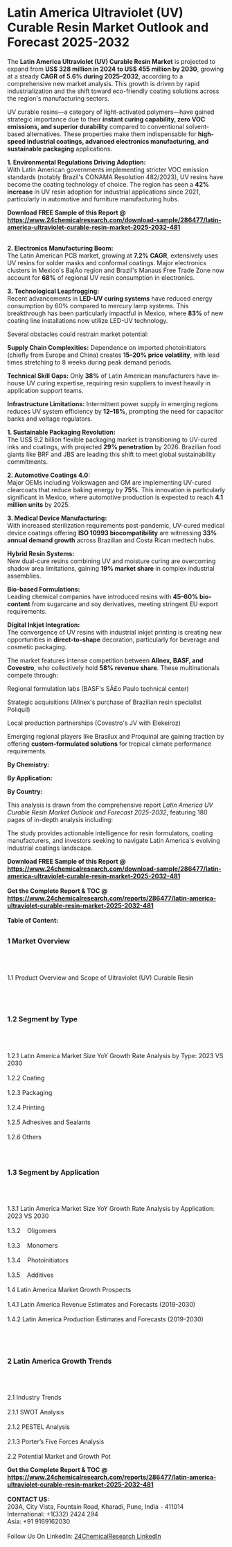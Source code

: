 <h1>Latin America Ultraviolet (UV) Curable Resin Market Outlook and Forecast 2025-2032</h1><p>The <strong>Latin America Ultraviolet (UV) Curable Resin Market</strong> is projected to expand from <strong>US$ 328 million in 2024 to US$ 455 million by 2030</strong>, growing at a steady <strong>CAGR of 5.6% during 2025–2032</strong>, according to a comprehensive new market analysis. This growth is driven by rapid industrialization and the shift toward eco-friendly coating solutions across the region's manufacturing sectors.</p><p>UV curable resins—a category of light-activated polymers—have gained strategic importance due to their <strong>instant curing capability, zero VOC emissions, and superior durability</strong> compared to conventional solvent-based alternatives. These properties make them indispensable for <strong>high-speed industrial coatings, advanced electronics manufacturing, and sustainable packaging</strong> applications.</p><p><strong>1. Environmental Regulations Driving Adoption:</strong><br>
With Latin American governments implementing stricter VOC emission standards (notably Brazil's CONAMA Resolution 482/2023), UV resins have become the coating technology of choice. The region has seen a <strong>42% increase</strong> in UV resin adoption for industrial applications since 2021, particularly in automotive and furniture manufacturing hubs.</p><div><b>Download FREE Sample of this Report @ 
            <a href="https://www.24chemicalresearch.com/download-sample/286477/latin-america-ultraviolet-curable-resin-market-2025-2032-481">
            https://www.24chemicalresearch.com/download-sample/286477/latin-america-ultraviolet-curable-resin-market-2025-2032-481</a></b></div><br><p><strong>2. Electronics Manufacturing Boom:</strong><br>
The Latin American PCB market, growing at <strong>7.2% CAGR</strong>, extensively uses UV resins for solder masks and conformal coatings. Major electronics clusters in Mexico's BajÃ­o region and Brazil's Manaus Free Trade Zone now account for <strong>68%</strong> of regional UV resin consumption in electronics.</p><p><strong>3. Technological Leapfrogging:</strong><br>
Recent advancements in <strong>LED-UV curing systems</strong> have reduced energy consumption by 60% compared to mercury lamp systems. This breakthrough has been particularly impactful in Mexico, where <strong>83%</strong> of new coating line installations now utilize LED-UV technology.</p><p>Several obstacles could restrain market potential:</p><p><strong>Supply Chain Complexities:</strong> Dependence on imported photoinitiators (chiefly from Europe and China) creates <strong>15–20% price volatility</strong>, with lead times stretching to 8 weeks during peak demand periods.</p><p><strong>Technical Skill Gaps:</strong> Only <strong>38%</strong> of Latin American manufacturers have in-house UV curing expertise, requiring resin suppliers to invest heavily in application support teams.</p><p><strong>Infrastructure Limitations:</strong> Intermittent power supply in emerging regions reduces UV system efficiency by <strong>12–18%</strong>, prompting the need for capacitor banks and voltage regulators.</p><p><strong>1. Sustainable Packaging Revolution:</strong><br>
The US$ 9.2 billion flexible packaging market is transitioning to UV-cured inks and coatings, with projected <strong>29% penetration</strong> by 2026. Brazilian food giants like BRF and JBS are leading this shift to meet global sustainability commitments.</p><p><strong>2. Automotive Coatings 4.0:</strong><br>
Major OEMs including Volkswagen and GM are implementing UV-cured clearcoats that reduce baking energy by <strong>75%</strong>. This innovation is particularly significant in Mexico, where automotive production is expected to reach <strong>4.1 million units</strong> by 2025.</p><p><strong>3. Medical Device Manufacturing:</strong><br>
With increased sterilization requirements post-pandemic, UV-cured medical device coatings offering <strong>ISO 10993 biocompatibility</strong> are witnessing <strong>33% annual demand growth</strong> across Brazilian and Costa Rican medtech hubs.</p><p><strong>Hybrid Resin Systems:</strong><br>
	New dual-cure resins combining UV and moisture curing are overcoming shadow area limitations, gaining <strong>19% market share</strong> in complex industrial assemblies.</p><p><strong>Bio-based Formulations:</strong><br>
	Leading chemical companies have introduced resins with <strong>45–60% bio-content</strong> from sugarcane and soy derivatives, meeting stringent EU export requirements.</p><p><strong>Digital Inkjet Integration:</strong><br>
	The convergence of UV resins with industrial inkjet printing is creating new opportunities in <strong>direct-to-shape</strong> decoration, particularly for beverage and cosmetic packaging.</p><p>The market features intense competition between <strong>Allnex, BASF, and Covestro</strong>, who collectively hold <strong>58% revenue share</strong>. These multinationals compete through:</p><p>Regional formulation labs (BASF's SÃ£o Paulo technical center)</p><p>Strategic acquisitions (Allnex's purchase of Brazilian resin specialist Poliquil)</p><p>Local production partnerships (Covestro's JV with Elekeiroz)</p><p>Emerging regional players like Brasilux and Proquinal are gaining traction by offering <strong>custom-formulated solutions</strong> for tropical climate performance requirements.</p><p><strong>By Chemistry:</strong></p><p><strong>By Application:</strong></p><p><strong>By Country:</strong></p><p>This analysis is drawn from the comprehensive report <em>Latin America UV Curable Resin Market Outlook and Forecast 2025-2032</em>, featuring 180 pages of in-depth analysis including:</p><p>The study provides actionable intelligence for resin formulators, coating manufacturers, and investors seeking to navigate Latin America's evolving industrial coatings landscape.</p><div><b>Download FREE Sample of this Report @ 
            <a href="https://www.24chemicalresearch.com/download-sample/286477/latin-america-ultraviolet-curable-resin-market-2025-2032-481">
            https://www.24chemicalresearch.com/download-sample/286477/latin-america-ultraviolet-curable-resin-market-2025-2032-481</a></b></div><br><div><b>Get the Complete Report & TOC @ 
            <a href="https://www.24chemicalresearch.com/reports/286477/latin-america-ultraviolet-curable-resin-market-2025-2032-481">
            https://www.24chemicalresearch.com/reports/286477/latin-america-ultraviolet-curable-resin-market-2025-2032-481</a></b></div><br>
            <b>Table of Content:</b><p><h2><span style="font-size:16px"><strong>1 Market Overview&nbsp;&nbsp; &nbsp;</strong></span></h2><br />
<br />
<p>1.1 Product Overview and Scope of Ultraviolet (UV) Curable Resin&nbsp;</p><br />
<br />
<h2><strong><span style="font-size:16px">1.2 Segment by Type&nbsp;&nbsp; &nbsp;</span></strong></h2><br />
<br />
<p>1.2.1 Latin America Market Size YoY Growth Rate Analysis by Type: 2023 VS 2030&nbsp;&nbsp; &nbsp;<br /><br />
1.2.2 Coating&nbsp;&nbsp; &nbsp;<br /><br />
1.2.3 Packaging<br /><br />
1.2.4 Printing<br /><br />
1.2.5 Adhesives and Sealants<br /><br />
1.2.6 Others<br /><br />
<br />
<h2><span style="font-size:16px"><strong>1.3 Segment by Application&nbsp;&nbsp;</strong></span></h2><br />
<br />
<p>1.3.1 Latin America Market Size YoY Growth Rate Analysis by Application: 2023 VS 2030&nbsp;&nbsp; &nbsp;<br /><br />
1.3.2&nbsp;&nbsp; &nbsp;Oligomers<br /><br />
1.3.3&nbsp;&nbsp; &nbsp;Monomers<br /><br />
1.3.4&nbsp;&nbsp; &nbsp;Photoinitiators<br /><br />
1.3.5&nbsp;&nbsp; &nbsp;Additives<br /><br />
1.4 Latin America Market Growth Prospects&nbsp;&nbsp; &nbsp;<br /><br />
1.4.1 Latin America Revenue Estimates and Forecasts (2019-2030)&nbsp;&nbsp; &nbsp;<br /><br />
1.4.2 Latin America Production Estimates and Forecasts (2019-2030)&nbsp;&nbsp;</p><br />
<br />
<h2><span style="font-size:16px"><strong>2 Latin America Growth Trends&nbsp;&nbsp; &nbsp;</strong></span></h2><br />
<br />
<p>2.1 Industry Trends&nbsp;&nbsp; &nbsp;<br /><br />
2.1.1 SWOT Analysis&nbsp;&nbsp; &nbsp;<br /><br />
2.1.2 PESTEL Analysis&nbsp;&nbsp; &nbsp;<br /><br />
2.1.3 Porter&rsquo;s Five Forces Analysis&nbsp;&nbsp; &nbsp;<br /><br />
2.2 Potential Market and Growth Pot</p><div><b>Get the Complete Report & TOC @ 
            <a href="https://www.24chemicalresearch.com/reports/286477/latin-america-ultraviolet-curable-resin-market-2025-2032-481">
            https://www.24chemicalresearch.com/reports/286477/latin-america-ultraviolet-curable-resin-market-2025-2032-481</a></b></div><br><b>CONTACT US:</b><br>
            203A, City Vista, Fountain Road, Kharadi, Pune, India - 411014<br>
            International: +1(332) 2424 294<br>
            Asia: +91 9169162030 <br><br>
            Follow Us On LinkedIn: <a href="https://www.linkedin.com/company/24chemicalresearch/">24ChemicalResearch LinkedIn</a>